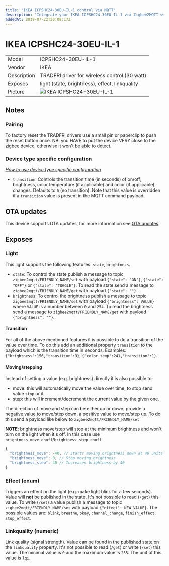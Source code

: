 ```yaml
---
title: "IKEA ICPSHC24-30EU-IL-1 control via MQTT"
description: "Integrate your IKEA ICPSHC24-30EU-IL-1 via Zigbee2MQTT with whatever smart home infrastructure you are using without the vendors bridge or gateway."
addedAt: 2019-07-22T20:08:17Z
---
```


<!-- !!!! -->
<!-- ATTENTION: This file is auto-generated through docgen! -->
<!-- You can only edit the "## Notes"-Section. -->
<!-- !!!! -->

# IKEA ICPSHC24-30EU-IL-1

|     |     |
|-----|-----|
| Model | ICPSHC24-30EU-IL-1  |
| Vendor  | IKEA  |
| Description | TRADFRI driver for wireless control (30 watt) |
| Exposes | light (state, brightness), effect, linkquality |
| Picture | ![IKEA ICPSHC24-30EU-IL-1](https://psi-4ward.github.io/zigbee2mqtt.io/images/devices/ICPSHC24-30EU-IL-1.jpg) |


## Notes


### Pairing
To factory reset the TRADFRI drivers use a
small pin or paperclip to push the reset button once.
NB: you HAVE to put the device VERY close to the zigbee device, otherwise it won't be able to detect.

### Device type specific configuration
*[How to use device type specific configuration](../../guide/configuration/#device-specific-configuration)*

* `transition`: Controls the transition time (in seconds) of on/off, brightness,
color temperature (if applicable) and color (if applicable) changes. Defaults to `0` (no transition).
Note that this value is overridden if a `transition` value is present in the MQTT command payload.


## OTA updates
This device supports OTA updates, for more information see [OTA updates](../guide/usage/ota_updates.md).


## Exposes

### Light 
This light supports the following features: `state`, `brightness`.
- `state`: To control the state publish a message to topic `zigbee2mqtt/FRIENDLY_NAME/set` with payload `{"state": "ON"}`, `{"state": "OFF"}` or `{"state": "TOGGLE"}`. To read the state send a message to `zigbee2mqtt/FRIENDLY_NAME/get` with payload `{"state": ""}`.
- `brightness`: To control the brightness publish a message to topic `zigbee2mqtt/FRIENDLY_NAME/set` with payload `{"brightness": VALUE}` where `VALUE` is a number between `0` and `254`. To read the brightness send a message to `zigbee2mqtt/FRIENDLY_NAME/get` with payload `{"brightness": ""}`.

#### Transition
For all of the above mentioned features it is possible to do a transition of the value over time. To do this add an additional property `transition` to the payload which is the transition time in seconds.
Examples: `{"brightness":156,"transition":3}`, `{"color_temp":241,"transition":1}`.

#### Moving/stepping
Instead of setting a value (e.g. brightness) directly it is also possible to:
- move: this will automatically move the value over time, to stop send value `stop` or `0`.
- step: this will increment/decrement the current value by the given one.

The direction of move and step can be either up or down, provide a negative value to move/step down, a positive value to move/step up.
To do this send a payload like below to `zigbee2mqtt/FRIENDLY_NAME/set`

**NOTE**: brightness move/step will stop at the minimum brightness and won't turn on the light when it's off. In this case use `brightness_move_onoff`/`brightness_step_onoff`
````js
{
  "brightness_move": -40, // Starts moving brightness down at 40 units per second
  "brightness_move": 0, // Stop moving brightness
  "brightness_step": 40 // Increases brightness by 40
}
````

### Effect (enum)
Triggers an effect on the light (e.g. make light blink for a few seconds).
Value will **not** be published in the state.
It's not possible to read (`/get`) this value.
To write (`/set`) a value publish a message to topic `zigbee2mqtt/FRIENDLY_NAME/set` with payload `{"effect": NEW_VALUE}`.
The possible values are: `blink`, `breathe`, `okay`, `channel_change`, `finish_effect`, `stop_effect`.

### Linkquality (numeric)
Link quality (signal strength).
Value can be found in the published state on the `linkquality` property.
It's not possible to read (`/get`) or write (`/set`) this value.
The minimal value is `0` and the maximum value is `255`.
The unit of this value is `lqi`.

